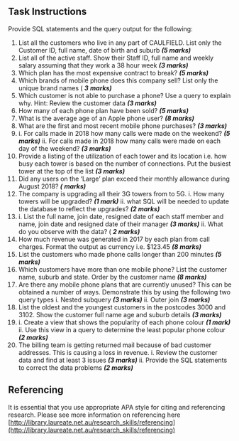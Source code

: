 ## Task Instructions
Provide SQL statements and the query output for the following:
1. List all the customers who live in any part of CAULFIELD. List only the Customer ID, full
       name, date of birth and suburb **_(5 marks)_**
2. List all of the active staff. Show their Staff ID, full name and weekly salary assuming that they
       work a 38 hour week **_(3 marks)_**
3. Which plan has the most expensive contract to break? **_(5 marks)_**
4. Which brands of mobile phone does this company sell? List only the unique brand names ( **_3_**
       **_marks)_**
5. Which customer is not able to purchase a phone? Use a query to explain why. Hint: Review
       the customer data **_(3 marks)_**
6. How many of each phone plan have been sold? **_(5 marks)_**
7. What is the average age of an Apple phone user? **_(8 marks)_**
8. What are the first and most recent mobile phone purchases? **_(3 marks)_**
9. i. For calls made in 2018 how many calls were made on the weekend? **_(5 marks)_**
       ii. For calls made in 2018 how many calls were made on each day of the weekend? **_(3 marks)_**
10. Provide a listing of the utilization of each tower and its location i.e. how busy each tower is
    based on the number of connections. Put the busiest tower at the top of the list **_(3 marks)_**
11. Did any users on the ‘Large’ plan exceed their monthly allowance during August 2018? **_(_**
    **_marks)_**
12. The company is upgrading all their 3G towers from to 5G.
    i. How many towers will be upgraded? **_(1 mark)_**
ii. what SQL will be needed to update the database to reflect the upgrades? **_(2 marks)_**
13. i. List the full name, join date, resigned date of each staff member and name, join date and
    resigned date of their manager **_(3 marks)_**
    ii. What do you observe with the data? ( **_2 marks)_**
14. How much revenue was generated in 2017 by each plan from call charges. Format the output
    as currency i.e. $123.45 **_(8 marks)_**
15. List the customers who made phone calls longer than 200 minutes **_(5 marks)_**
16. Which customers have more than one mobile phone? List the customer name, suburb and
    state. Order by the customer name **_(8 marks)_**
17. Are there any mobile phone plans that are currently unused? This can be obtained a number
    of ways. Demonstrate this by using the following two query types
       i. Nested subquery **_(3 marks)_**
ii. Outer join **_(3 marks)_**
18. List the oldest and the youngest customers in the postcodes 3000 and 3102. Show the
    customer full name age and suburb details **_(3 marks)_**
19. i. Create a view that shows the popularity of each phone colour **_(1 mark)_**
    ii. Use this view in a query to determine the least popular phone colour **_(2 marks)_**
20. The billing team is getting returned mail because of bad customer addresses. This is causing a
    loss in revenue.
       i. Review the customer data and find at least 3 issues **_(3 marks)_**
ii. Provide the SQL statements to correct the data problems **_(2 marks)_**

## Referencing

It is essential that you use appropriate APA style for citing and referencing research. Please see more
information on referencing here [http://library.laureate.net.au/research_skills/referencing](http://library.laureate.net.au/research_skills/referencing)

